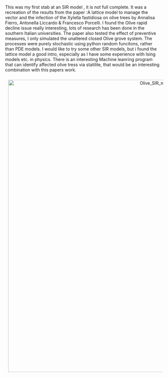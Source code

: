 This was my first stab at an SIR model , it is not full complete. 
It was a recreation of the results from the paper :A lattice model to manage the vector and the infection of the Xylella fastidiosa on olive trees by
Annalisa Fierro, Antonella Liccardo & Francesco Porcelli.
I found the Olive rapid decline issue really interesting, lots of research has been done in the southern Italian universities. 
The paper also tested the effect of preventive measures, I only simulated the unaltered closed Olive grove system. 
The processes were purely stochastic using python random funcitons, rather than PDE models.
I would like to try some other SIR models, but i found the lattice model a good intro, especially as I have some experience with Ising models etc. in physics. 
There is an interesting Machine leanring program that can identify affected olive tress via statilite, that would be an interesting combination with this papers work.


<p align="center">
  <img src="Olive_SIR_model.png" 
       alt="Olive_SIR_model" width="950" style="margin: 10px;">
</p>
